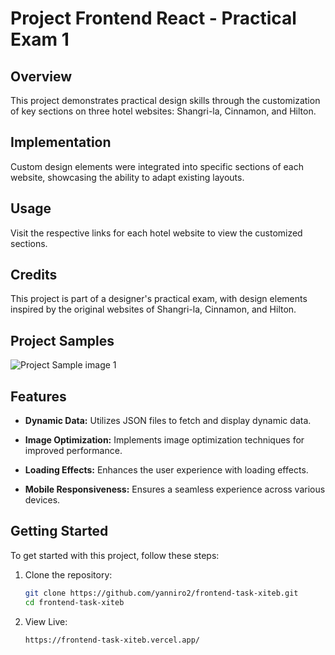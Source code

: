 # Project Frontend React - Practical Exam 1
## Overview
This project demonstrates practical design skills through the customization of key sections on three hotel websites: Shangri-la, Cinnamon, and Hilton.

## Implementation
Custom design elements were integrated into specific sections of each website, showcasing the ability to adapt existing layouts.

## Usage
Visit the respective links for each hotel website to view the customized sections.

## Credits
This project is part of a designer's practical exam, with design elements inspired by the original websites of Shangri-la, Cinnamon, and Hilton.



## Project Samples


![Project Sample image 1](/images/image%201.png)

## Features

- **Dynamic Data:** Utilizes JSON files to fetch and display dynamic data.
  
- **Image Optimization:** Implements image optimization techniques for improved performance.

- **Loading Effects:** Enhances the user experience with loading effects.

- **Mobile Responsiveness:** Ensures a seamless experience across various devices.


## Getting Started

To get started with this project, follow these steps:

1. Clone the repository:
   ```sh
   git clone https://github.com/yanniro2/frontend-task-xiteb.git
   cd frontend-task-xiteb


2. View Live:
   ```sh
   https://frontend-task-xiteb.vercel.app/